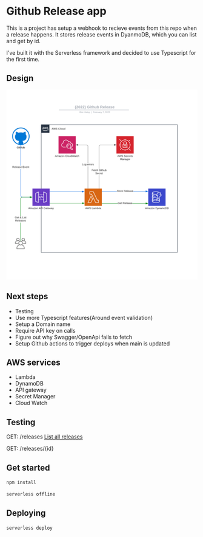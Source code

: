 # Github Release app

This is a project has setup a webhook to recieve events from this repo when a release happens.
It stores release events in DyanmoDB, which you can list and get by id.

I've built it with the Serverless framework and decided to use Typescript for the first time.

## Design

![Github-Release](Github-Release.png)

## Next steps
- Testing
- Use more Typescript features(Around event validation)
- Setup a Domain name
- Require API key on calls
- Figure out why Swagger/OpenApi fails to fetch
- Setup Github actions to trigger deploys when main is updated

## AWS services
- Lambda
- DynamoDB
- API gateway
- Secret Manager
- Cloud Watch

## Testing

GET: /releases [List all releases](https://joqab8sh79.execute-api.ap-southeast-2.amazonaws.com/releases)

GET: /releases/{id}

## Get started

```bash
npm install
```

```bash
serverless offline
```

## Deploying 

```bash
serverless deploy
```